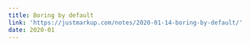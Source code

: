 ```yaml
---
title: Boring by default
link: 'https://justmarkup.com/notes/2020-01-14-boring-by-default/'
date: 2020-01
---
```


